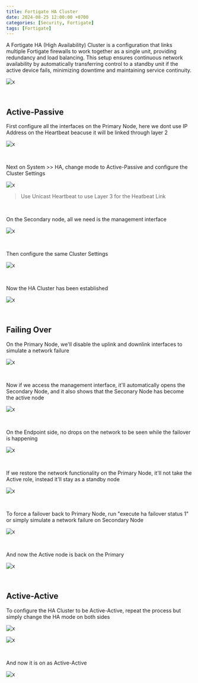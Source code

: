 ```yaml
---
title: Fortigate HA Cluster
date: 2024-08-25 12:00:00 +0700
categories: [Security, Fortigate]
tags: [Fortigate]
---
```


A Fortigate HA (High Availability) Cluster is a configuration that links multiple Fortigate firewalls to work together as a single unit, providing redundancy and load balancing. This setup ensures continuous network availability by automatically transferring control to a standby unit if the active device fails, minimizing downtime and maintaining service continuity.

![x](/static/2024-08-25-forti-ha/00.png)

<br>

## Active-Passive

First configure all the interfaces on the Primary Node, here we dont use IP Address on the Heartbeat beacuse it will be linked through layer 2

![x](/static/2024-08-25-forti-ha/01.png)

<br>

Next on System >> HA, change mode to Active-Passive and configure the Cluster Settings

![x](/static/2024-08-25-forti-ha/03.png)

> Use Unicast Heartbeat to use Layer 3 for the Heatbeat Link

<br>

On the Secondary node, all we need is the management interface

![x](/static/2024-08-25-forti-ha/02.png)

<br>

Then configure the same Cluster Settings

![x](/static/2024-08-25-forti-ha/04.png)

<br>

Now the HA Cluster has been established

![x](/static/2024-08-25-forti-ha/05.png)

<br>

## Failing Over

On the Primary Node, we'll disable the uplink and downlink interfaces to simulate a network failure

![x](/static/2024-08-25-forti-ha/06.png)

<br>

Now if we access the management interface, it'll automatically opens the Secondary Node, and it also shows that the Seconary Node has become the active node

![x](/static/2024-08-25-forti-ha/07.png)

<br>

On the Endpoint side, no drops on the network to be seen while the failover is happening

![x](/static/2024-08-25-forti-ha/07a.png)

<br>

If we restore the network functionality on the Primary Node, it'll not take the Active role, instead it'll stay as a standby node

![x](/static/2024-08-25-forti-ha/08.png)

<br>

To force a failover back to Primary Node, run "execute ha failover status 1" or simply simulate a network failure on Secondary Node

![x](/static/2024-08-25-forti-ha/09.png)

<br>

And now the Active node is back on the Primary

![x](/static/2024-08-25-forti-ha/10.png)

<br>

## Active-Active

To configure the HA Cluster to be Active-Active, repeat the process but simply change the HA mode on both sides

![x](/static/2024-08-25-forti-ha/12.png)

![x](/static/2024-08-25-forti-ha/13.png)

<br>

And now it is on as Active-Active

![x](/static/2024-08-25-forti-ha/14.png)

<br>





















